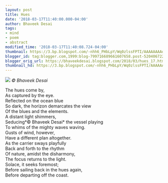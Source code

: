 ```yaml
---
layout: post
title: Hues
date: '2018-03-17T11:40:00.000-04:00'
author: Bhaveek Desai
tags:
- mind
- poem
- abstract
modified_time: '2018-03-17T11:40:08.724-04:00'
thumbnail: https://3.bp.blogspot.com/-nhh6_PHbLpY/Wq0zlssFPTI/AAAAAAAAdOU/6QCTeG62GQYwIhkYcLGums8L5C4oFMDrgCEwYBhgL/s72-c/P_20160101_103257.jpg
blogger_id: tag:blogger.com,1999:blog-799716689661607658.post-5204067220886975776
blogger_orig_url: https://bhaveekdesai.blogspot.com/2018/03/hues_17.html
thumbnail_hd: https://3.bp.blogspot.com/-nhh6_PHbLpY/Wq0zlssFPTI/AAAAAAAAdOU/6QCTeG62GQYwIhkYcLGums8L5C4oFMDrgCEwYBhgL/s400/P_20160101_103257.jpg
---
```


![](https://3.bp.blogspot.com/-nhh6_PHbLpY/Wq0zlssFPTI/AAAAAAAAdOU/6QCTeG62GQYwIhkYcLGums8L5C4oFMDrgCEwYBhgL/s400/P_20160101_103257.jpg)
*© Bhaveek Desai*

The hues come by,  
As captured by the eye.  
Reflected on the ocean blue  
So dark, the horizon demarcates the view  
Of the blues and the elements.  
A distant light shimmers,  
Seducing*© Bhaveek Desai*
 the vessel playing  
To whims of the mighty waves waving.  
Gusts of wind, however,  
Have a different plan altogether.  
As the carrier sways playfully  
Back and forth to the rhythm  
Of nature, amidst the disharmony,  
The focus returns to the light.  
Solace, it seeks foremost;  
Before sailing back in the hues again,  
Before departing off the coast.
